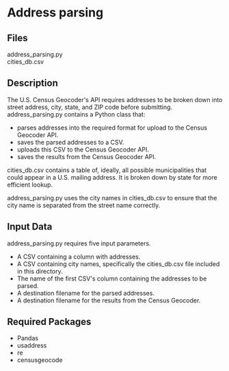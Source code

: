 # Address parsing
## Files
address_parsing.py  
cities_db.csv

## Description
The U.S. Census Geocoder's API requires addresses to be broken down into street address, city, state, and ZIP code before submitting.  
address_parsing.py contains a Python class that:
  - parses addresses into the required format for upload to the Census Geocoder API.
  - saves the parsed addresses to a CSV.
  - uploads this CSV to the Census Geocoder API.
  - saves the results from the Census Geocoder API.

cities_db.csv contains a table of, ideally, all possible municipalities that could appear in a U.S. mailing address. It is broken down by state for more efficient lookup.

address_parsing.py uses the city names in cities_db.csv to ensure that the city name is separated from the street name correctly.

## Input Data
address_parsing.py requires five input parameters.
  - A CSV containing a column with addresses.
  - A CSV containing city names, specifically the cities_db.csv file included in this directory.
  - The name of the first CSV's column containing the addresses to be parsed.
  - A destination filename for the parsed addresses.
  - A destination filename for the results from the Census Geocoder.

## Required Packages
  - Pandas
  - usaddress
  - re
  - censusgeocode
